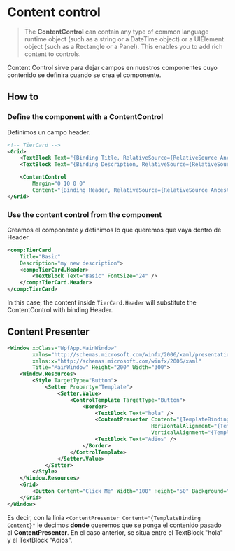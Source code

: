 # Content control

> The **ContentControl** can contain any type of common language runtime object (such as a string or a DateTime object) or a UIElement object (such as a Rectangle or a Panel). This enables you to add rich content to controls. 

Content Control sirve para dejar campos en nuestros componentes cuyo contenido se definira cuando se crea el componente.

## How to

### Define the component with a ContentControl

Definimos un campo header.

```xml
<!-- TierCard -->
<Grid>
    <TextBlock Text="{Binding Title, RelativeSource={RelativeSource AncestorType=UserControl}}" />
    <TextBlock Text="{Binding Description, RelativeSource={RelativeSource AncestorType=UserControl}}" />

    <ContentControl 
        Margin="0 10 0 0"
        Content="{Binding Header, RelativeSource={RelativeSource AncestorType=UserControl}}" />
</Grid>
```


### Use the content control from the component

Creamos el componente y definimos lo que queremos que vaya dentro de Header.

```xml
<comp:TierCard
    Title="Basic"
    Description="my new description">
    <comp:TierCard.Header>
        <TextBlock Text="Basic" FontSize="24" />
    </comp:TierCard.Header>
</comp:TierCard>
```

In this case, the content inside `TierCard.Header` will substitute the ContentControl with binding Header.


## Content Presenter

```xml
<Window x:Class="WpfApp.MainWindow"
        xmlns="http://schemas.microsoft.com/winfx/2006/xaml/presentation"
        xmlns:x="http://schemas.microsoft.com/winfx/2006/xaml"
        Title="MainWindow" Height="200" Width="300">
    <Window.Resources>
        <Style TargetType="Button">
            <Setter Property="Template">
                <Setter.Value>
                    <ControlTemplate TargetType="Button">
                        <Border>
                            <TextBlock Text="hola" />
                            <ContentPresenter Content="{TemplateBinding Content}" 
                                              HorizontalAlignment="{TemplateBinding HorizontalContentAlignment}" 
                                              VerticalAlignment="{TemplateBinding VerticalContentAlignment}" />
                            <TextBlock Text="Adios" />
                        </Border>
                    </ControlTemplate>
                </Setter.Value>
            </Setter>
        </Style>
    </Window.Resources>
    <Grid>
        <Button Content="Click Me" Width="100" Height="50" Background="LightBlue" />
    </Grid>
</Window>
```

Es decir, con la  linia `<ContentPresenter Content="{TemplateBinding Content}"` le decimos **donde** queremos que se ponga el contenido pasado al **ContentPresenter**. En el caso anterior, se situa entre el TextBlock "hola" y el TextBlock  "Adios".